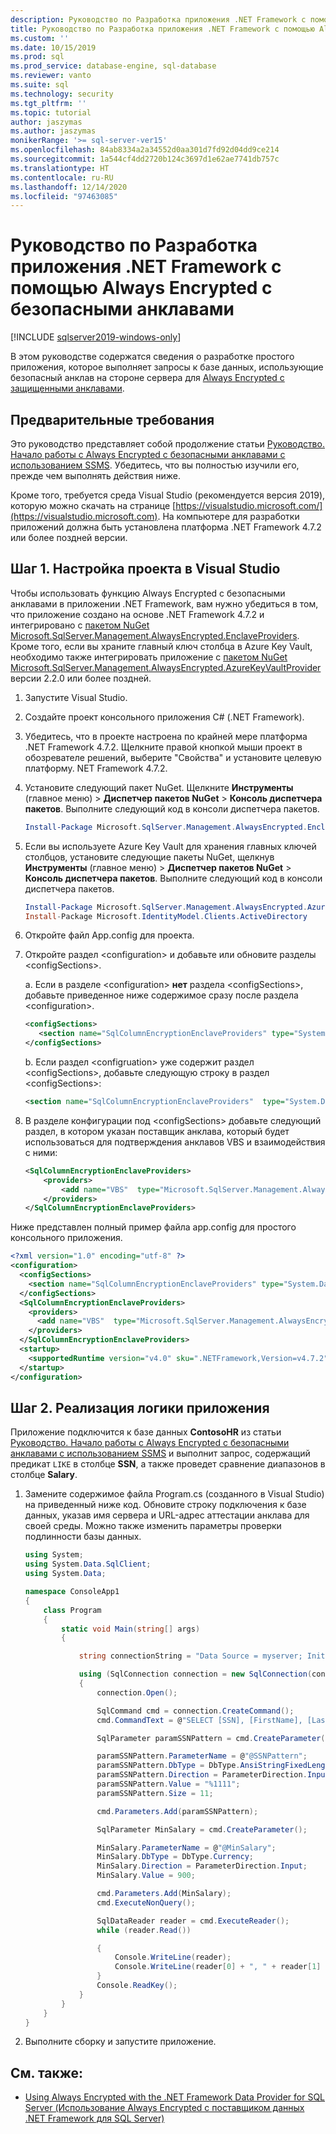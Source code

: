 ```yaml
---
description: Руководство по Разработка приложения .NET Framework с помощью Always Encrypted с безопасными анклавами
title: Руководство по Разработка приложения .NET Framework с помощью Always Encrypted с безопасными анклавами | Документация Майкрософт
ms.custom: ''
ms.date: 10/15/2019
ms.prod: sql
ms.prod_service: database-engine, sql-database
ms.reviewer: vanto
ms.suite: sql
ms.technology: security
ms.tgt_pltfrm: ''
ms.topic: tutorial
author: jaszymas
ms.author: jaszymas
monikerRange: '>= sql-server-ver15'
ms.openlocfilehash: 84ab8334a2a34552d0aa301d7fd92d04dd9ce214
ms.sourcegitcommit: 1a544cf4dd2720b124c3697d1e62ae7741db757c
ms.translationtype: HT
ms.contentlocale: ru-RU
ms.lasthandoff: 12/14/2020
ms.locfileid: "97463085"
---
```

# <a name="tutorial-develop-a-net-framework-application-using-always-encrypted-with-secure-enclaves"></a>Руководство по Разработка приложения .NET Framework с помощью Always Encrypted с безопасными анклавами
[!INCLUDE [sqlserver2019-windows-only](../../includes/applies-to-version/sqlserver2019-windows-only.md)]

В этом руководстве содержатся сведения о разработке простого приложения, которое выполняет запросы к базе данных, использующие безопасный анклав на стороне сервера для [Always Encrypted с защищенными анклавами](encryption/always-encrypted-enclaves.md). 

## <a name="prerequisites"></a>Предварительные требования
Это руководство представляет собой продолжение статьи [Руководство. Начало работы с Always Encrypted с безопасными анклавами с использованием SSMS](./tutorial-getting-started-with-always-encrypted-enclaves.md). Убедитесь, что вы полностью изучили его, прежде чем выполнять действия ниже.

Кроме того, требуется среда Visual Studio (рекомендуется версия 2019), которую можно скачать на странице [https://visualstudio.microsoft.com/](https://visualstudio.microsoft.com). На компьютере для разработки приложений должна быть установлена платформа .NET Framework 4.7.2 или более поздней версии.

## <a name="step-1-set-up-your-visual-studio-project"></a>Шаг 1. Настройка проекта в Visual Studio

Чтобы использовать функцию Always Encrypted с безопасными анклавами в приложении .NET Framework, вам нужно убедиться в том, что приложение создано на основе .NET Framework 4.7.2 и интегрировано с [пакетом NuGet Microsoft.SqlServer.Management.AlwaysEncrypted.EnclaveProviders](https://www.nuget.org/packages/Microsoft.SqlServer.Management.AlwaysEncrypted.EnclaveProviders). Кроме того, если вы храните главный ключ столбца в Azure Key Vault, необходимо также интегрировать приложение с [пакетом NuGet Microsoft.SqlServer.Management.AlwaysEncrypted.AzureKeyVaultProvider](https://www.nuget.org/packages/Microsoft.SqlServer.Management.AlwaysEncrypted.AzureKeyVaultProvider) версии 2.2.0 или более поздней. 

1. Запустите Visual Studio.

2. Создайте проект консольного приложения C\# (.NET Framework).

3. Убедитесь, что в проекте настроена по крайней мере платформа .NET Framework 4.7.2. Щелкните правой кнопкой мыши проект в обозревателе решений, выберите "Свойства" и установите целевую платформу. NET Framework 4.7.2.

4. Установите следующий пакет NuGet. Щелкните **Инструменты** (главное меню) > **Диспетчер пакетов NuGet** > **Консоль диспетчера пакетов**. Выполните следующий код в консоли диспетчера пакетов.

   ```powershell
   Install-Package Microsoft.SqlServer.Management.AlwaysEncrypted.EnclaveProviders -IncludePrerelease
   ```

5. Если вы используете Azure Key Vault для хранения главных ключей столбцов, установите следующие пакеты NuGet, щелкнув **Инструменты** (главное меню) > **Диспетчер пакетов NuGet** > **Консоль диспетчера пакетов**. Выполните следующий код в консоли диспетчера пакетов.

   ```powershell
   Install-Package Microsoft.SqlServer.Management.AlwaysEncrypted.AzureKeyVaultProvider -IncludePrerelease -Version 2.2.0
   Install-Package Microsoft.IdentityModel.Clients.ActiveDirectory
   ```

7. Откройте файл App.config для проекта.

8. Откройте раздел \<configuration\> и добавьте или обновите разделы \<configSections\>.

   а. Если в разделе \<configuration\> **нет** раздела \<configSections\>, добавьте приведенное ниже содержимое сразу после раздела \<configuration\>.
   
      ```xml
      <configSections>
         <section name="SqlColumnEncryptionEnclaveProviders" type="System.Data.SqlClient.SqlColumnEncryptionEnclaveProviderConfigurationSection, System.Data, Version=4.0.0.0, Culture=neutral, PublicKeyToken=b77a5c561934e089" />
      </configSections>
      ```
   b. Если раздел \<configruation\> уже содержит раздел \<configSections\>, добавьте следующую строку в раздел \<configSections\>:

   ```xml
   <section name="SqlColumnEncryptionEnclaveProviders"  type="System.Data.SqlClient.SqlColumnEncryptionEnclaveProviderConfigurationSection, System.Data,  Version=4.0.0.0, Culture=neutral, PublicKeyToken=b77a5c561934e089" /\>
   ```

9. В разделе конфигурации под \<configSections\> добавьте следующий раздел, в котором указан поставщик анклава, который будет использоваться для подтверждения анклавов VBS и взаимодействия с ними:

   ```xml
   <SqlColumnEncryptionEnclaveProviders>
       <providers>
           <add name="VBS"  type="Microsoft.SqlServer.Management.AlwaysEncrypted.EnclaveProviders.HostGuardianServiceEnclaveProvider,  Microsoft.SqlServer.Management.AlwaysEncrypted.EnclaveProviders,    Version=15.0.0.0, Culture=neutral, PublicKeyToken=89845dcd8080cc91"/>
       </providers>
   </SqlColumnEncryptionEnclaveProviders>
   ```

Ниже представлен полный пример файла app.config для простого консольного приложения.
```xml
<?xml version="1.0" encoding="utf-8" ?>
<configuration>
  <configSections>
    <section name="SqlColumnEncryptionEnclaveProviders" type="System.Data.SqlClient.SqlColumnEncryptionEnclaveProviderConfigurationSection, System.Data, Version=4.0.0.0, Culture=neutral, PublicKeyToken=b77a5c561934e089" />
  </configSections>
  <SqlColumnEncryptionEnclaveProviders>
    <providers>
      <add name="VBS"  type="Microsoft.SqlServer.Management.AlwaysEncrypted.EnclaveProviders.HostGuardianServiceEnclaveProvider,  Microsoft.SqlServer.Management.AlwaysEncrypted.EnclaveProviders,    Version=15.0.0.0, Culture=neutral, PublicKeyToken=89845dcd8080cc91"/>
    </providers>
  </SqlColumnEncryptionEnclaveProviders>
  <startup> 
    <supportedRuntime version="v4.0" sku=".NETFramework,Version=v4.7.2" />
  </startup>
</configuration>
```
## <a name="step-2-implement-your-application-logic"></a>Шаг 2. Реализация логики приложения
Приложение подключится к базе данных **ContosoHR** из статьи [Руководство. Начало работы с Always Encrypted с безопасными анклавами с использованием SSMS](tutorial-getting-started-with-always-encrypted-enclaves.md) и выполнит запрос, содержащий предикат `LIKE` в столбце **SSN**, а также проведет сравнение диапазонов в столбце **Salary**.

1. Замените содержимое файла Program.cs (созданного в Visual Studio) на приведенный ниже код. Обновите строку подключения к базе данных, указав имя сервера и URL-адрес аттестации анклава для своей среды. Можно также изменить параметры проверки подлинности базы данных.

    ```cs
    using System;
    using System.Data.SqlClient;
    using System.Data;

    namespace ConsoleApp1
    {
        class Program
        {
            static void Main(string[] args)
            {
    
                string connectionString = "Data Source = myserver; Initial Catalog = ContosoHR; Column Encryption Setting = Enabled;Enclave Attestation Url = http://hgs.bastion.local/Attestation; Integrated Security = true";

                using (SqlConnection connection = new SqlConnection(connectionString))
                {
                    connection.Open();

                    SqlCommand cmd = connection.CreateCommand();
                    cmd.CommandText = @"SELECT [SSN], [FirstName], [LastName], [Salary] FROM [dbo].[Employees] WHERE [SSN] LIKE @SSNPattern AND [Salary] > @MinSalary;";

                    SqlParameter paramSSNPattern = cmd.CreateParameter();

                    paramSSNPattern.ParameterName = @"@SSNPattern";
                    paramSSNPattern.DbType = DbType.AnsiStringFixedLength;
                    paramSSNPattern.Direction = ParameterDirection.Input;
                    paramSSNPattern.Value = "%1111";
                    paramSSNPattern.Size = 11;

                    cmd.Parameters.Add(paramSSNPattern);

                    SqlParameter MinSalary = cmd.CreateParameter();

                    MinSalary.ParameterName = @"@MinSalary";
                    MinSalary.DbType = DbType.Currency;
                    MinSalary.Direction = ParameterDirection.Input;
                    MinSalary.Value = 900;

                    cmd.Parameters.Add(MinSalary);
                    cmd.ExecuteNonQuery();
    
                    SqlDataReader reader = cmd.ExecuteReader();
                    while (reader.Read())

                    {
                        Console.WriteLine(reader);
                        Console.WriteLine(reader[0] + ", " + reader[1] + ", " + reader[2] + ", " + reader[3]);
                    }   
                    Console.ReadKey();
                }
            }
        }
    }
    ```
2. Выполните сборку и запустите приложение.  

## <a name="see-also"></a>См. также:
- [Using Always Encrypted with the .NET Framework Data Provider for SQL Server (Использование Always Encrypted с поставщиком данных .NET Framework для SQL Server)](encryption/develop-using-always-encrypted-with-net-framework-data-provider.md)
